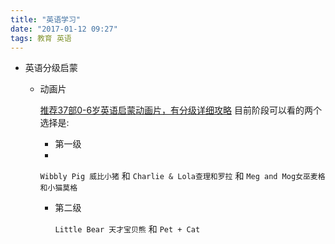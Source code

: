 ```yaml
---
title: "英语学习"
date: "2017-01-12 09:27"
tags: 教育 英语
---
```


- 英语分级启蒙
  - 动画片

    [推荐37部0-6岁英语启蒙动画片，有分级详细攻略](https://www.xiaohuasheng.cn/blog/36855353d47e06c9)
    目前阶段可以看的两个选择是:

    - 第一级
    -
     `Wibbly Pig 威比小猪` 和 `Charlie & Lola查理和罗拉` 和 `Meg and Mog女巫麦格和小猫莫格`

    - 第二级

      `Little Bear 天才宝贝熊` 和 `Pet + Cat`
